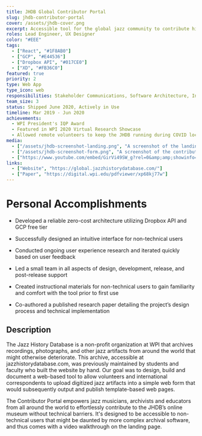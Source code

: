 ```yaml
---
title: JHDB Global Contributor Portal
slug: jhdb-contributor-portal
cover: /assets/jhdb-cover.png
excerpt: Accessible tool for the global jazz community to contribute historical artifacts and digital exhibits to the Jazz History Database.
roles: Lead Engineer, UX Designer
color: "#EEE"
tags:
  - ["React", "#1F8AB0"]
  - ["GCP", "#E44536"]
  - ["Dropbox API", "#017CE0"]
  - ["XD", "#FB36C0"]
featured: true
priority: 2
type: Web App
type_icon: web
responsibilities: Stakeholder Communications, Software Architecture, Interaction Design
team_size: 3
status: Shipped June 2020, Actively in Use
timeline: Mar 2019 - Jun 2020
achievements:
  - WPI President's IQP Award
  - Featured in WPI 2020 Virtual Research Showcase
  - Allowed remote volunteers to keep the JHDB running during COVID lockdown
media:
  - ["/assets/jhdb-screenshot-landing.png", "A screenshot of the landing page of the contributor portal"]
  - ["/assets/jhdb-screenshot-form.png", "A screenshot of the contributor portal exhibit editor"]
  - ["https://www.youtube.com/embed/GirVi49SW_g?rel=0&amp;amp;showinfo=0&amp;autoplay=0&amp;loop=0"]
links:
  - ["Website", "https://global.jazzhistorydatabase.com/"]
  - ["Paper", "https://digital.wpi.edu/pdfviewer/xp68kj77w"]
---
```

# Personal Accomplishments
- Developed a reliable zero-cost architecture utilizing Dropbox API and GCP free tier

- Successfully designed an intuitive interface for non-technical users

- Conducted ongoing user experience research and iterated quickly based on user feedback

- Led a small team in all aspects of design, development, release, and post-release support

- Created instructional materials for non-technical users to gain familiarity and comfort with the tool prior to first use

- Co-authored a published research paper detailing the project’s design process and technical implementation


## Description

The Jazz History Database is a non-profit organization at WPI that archives recordings, photographs, and other jazz artifacts from around the world that might otherwise deteriorate. This archive, accessible at jazzhistorydatabase.com, was previously maintained by students and faculty who built the website by hand. Our goal was to design, build and document a web-based tool to allow volunteers and international correspondents to upload digitized jazz artifacts into a simple web form that would subsequently output and publish template-based web pages.

The Contributor Portal empowers jazz musicians, archivists and educators from all around the world to effortlessly contribute to the JHDB’s online museum without technical barriers. It's designed to be accessible to non-technical users that might be daunted by more complex archival software, and thus comes with a video walkthrough on the landing page.